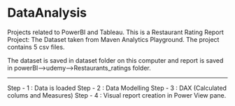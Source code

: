 # DataAnalysis
Projects related to PowerBI and Tableau.
This is a Restaurant Rating Report Project:
The Dataset taken from Maven Analytics Playground.
The project contains 5 csv files.

The dataset is saved in dataset folder on this computer 
and report is saved in powerBI-->udemy-->Restaurants_ratings folder.


----
Step - 1 : Data is loaded
Step - 2 : Data Modelling 
Step - 3 : DAX (Calculated colums and Measures)
Step - 4 : Visual report creation in Power View pane.
